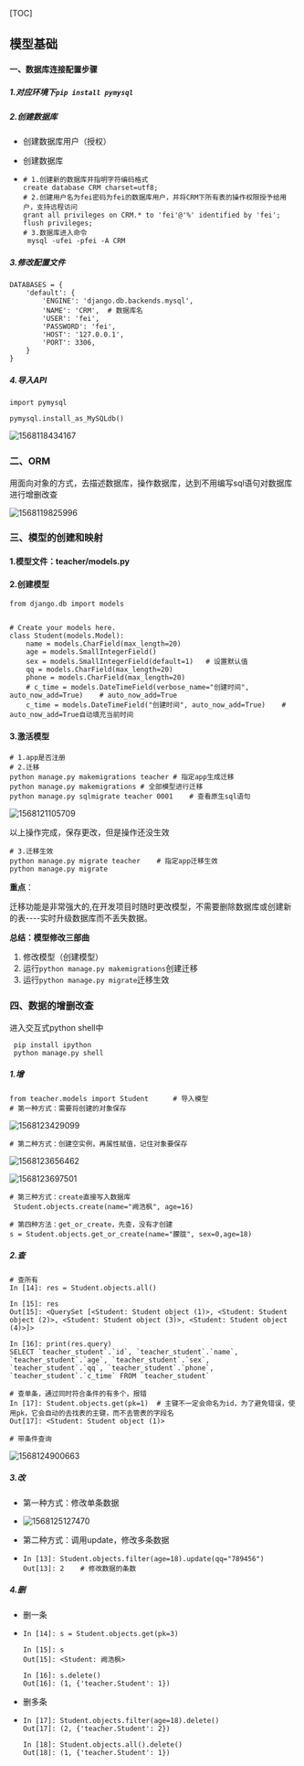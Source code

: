 

[TOC]

## 模型基础

#### 一、数据库连接配置步骤

##### 1.对应环境下`pip install pymysql`

##### 2.创建数据库

- 创建数据库用户（授权）

- 创建数据库

- ```
  # 1.创建新的数据库并指明字符编码格式
  create database CRM charset=utf8;	
  # 2.创建用户名为fei密码为fei的数据库用户，并将CRM下所有表的操作权限授予给用户，支持远程访问
  grant all privileges on CRM.* to 'fei'@'%' identified by 'fei';
  flush privileges;
  # 3.数据库进入命令
   mysql -ufei -pfei -A CRM
  ```

  

##### 3.修改配置文件

```
DATABASES = {
    'default': {
        'ENGINE': 'django.db.backends.mysql',
        'NAME': 'CRM',  # 数据库名
        'USER': 'fei',
        'PASSWORD': 'fei',
        'HOST': '127.0.0.1',
        'PORT': 3306,
    }
}
```

##### 4.导入API

```
import pymysql

pymysql.install_as_MySQLdb()
```

![1568118434167](assets/1568118434167.png)

### 二、ORM

用面向对象的方式，去描述数据库，操作数据库，达到不用编写sql语句对数据库进行增删改查

![1568119825996](assets/1568119825996.png)

### 三、模型的创建和映射

#### 1.模型文件：teacher/models.py

#### 2.创建模型

```
from django.db import models


# Create your models here.
class Student(models.Model):
    name = models.CharField(max_length=20)
    age = models.SmallIntegerField()
    sex = models.SmallIntegerField(default=1)   # 设置默认值
    qq = models.CharField(max_length=20)
    phone = models.CharField(max_length=20)
    # c_time = models.DateTimeField(verbose_name="创建时间", auto_now_add=True)    # auto_now_add=True
    c_time = models.DateTimeField("创建时间", auto_now_add=True)    # auto_now_add=True自动填充当前时间
```

#### 3.激活模型

```
# 1.app是否注册
# 2.迁移
python manage.py makemigrations teacher	# 指定app生成迁移
python manage.py makemigrations # 全部模型进行迁移
python manage.py sqlmigrate teacher 0001	# 查看原生sql语句
```

![1568121105709](assets/1568121105709.png)

以上操作完成，保存更改，但是操作还没生效

```
# 3.迁移生效
python manage.py migrate teacher	# 指定app迁移生效
python manage.py migrate
```

**重点**：

迁移功能是非常强大的,在开发项目时随时更改模型，不需要删除数据库或创建新的表----实时升级数据库而不丢失数据。

**总结：模型修改三部曲**

1. 修改模型（创建模型）
2. 运行`python manage.py makemigrations`创建迁移
3. 运行`python manage.py migrate`迁移生效

### 四、数据的增删改查

进入交互式python shell中

```
 pip install ipython
 python manage.py shell
```

##### 1.增

```
from teacher.models import Student  	# 导入模型
# 第一种方式：需要将创建的对象保存
```

![1568123429099](assets/1568123429099.png)

```
# 第二种方式：创建空实例，再属性赋值，记住对象要保存
```

![1568123656462](assets/1568123656462.png)

![1568123697501](assets/1568123697501.png)



```
# 第三种方式：create直接写入数据库
 Student.objects.create(name="阙浩枫", age=16)
 
# 第四种方法：get_or_create，先查，没有才创建
s = Student.objects.get_or_create(name="朦胧", sex=0,age=18)  
```

##### 2.查

```
# 查所有
In [14]: res = Student.objects.all()                                                                                     

In [15]: res                                                                                                             
Out[15]: <QuerySet [<Student: Student object (1)>, <Student: Student object (2)>, <Student: Student object (3)>, <Student: Student object (4)>]>

In [16]: print(res.query)                                                                                                
SELECT `teacher_student`.`id`, `teacher_student`.`name`, `teacher_student`.`age`, `teacher_student`.`sex`, `teacher_student`.`qq`, `teacher_student`.`phone`, `teacher_student`.`c_time` FROM `teacher_student`

# 查单条，通过同时符合条件的有多个，报错
In [17]: Student.objects.get(pk=1) 	# 主键不一定会命名为id，为了避免错误，使用pk，它会自动的去找表的主键，而不去管表的字段名                                                                                      
Out[17]: <Student: Student object (1)>

# 带条件查询
```

![1568124900663](assets/1568124900663.png)

##### 3.改

- 第一种方式：修改单条数据
- ![1568125127470](assets/1568125127470.png)

- 第二种方式：调用update，修改多条数据

- ```
  In [13]: Student.objects.filter(age=18).update(qq="789456")                                                              
  Out[13]: 2	# 修改数据的条数
  
  ```

##### 4.删

- 删一条

- ```
  In [14]: s = Student.objects.get(pk=3)                                                                                   
  
  In [15]: s                                                                                                               
  Out[15]: <Student: 阙浩枫>
  
  In [16]: s.delete()                                                                                                      
  Out[16]: (1, {'teacher.Student': 1})
  ```

- 删多条

- ```
  In [17]: Student.objects.filter(age=18).delete()                                                                         
  Out[17]: (2, {'teacher.Student': 2})
  
  In [18]: Student.objects.all().delete()                                                                                  
  Out[18]: (1, {'teacher.Student': 1})
  ```











